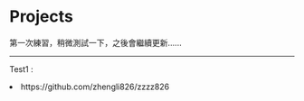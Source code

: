# Projects
第一次練習，稍微測試一下，之後會繼續更新......
* * *
Test1 :
<li>https://github.com/zhengli826/zzzz826</li>  
